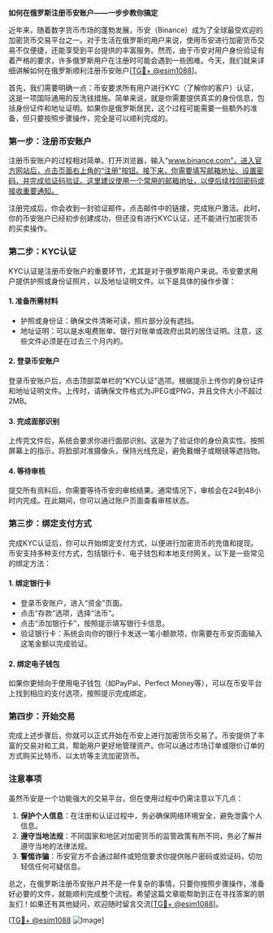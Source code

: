 **如何在俄罗斯注册币安账户——一步步教你搞定**

近年来，随着数字货币市场的蓬勃发展，币安（Binance）成为了全球最受欢迎的加密货币交易平台之一。对于生活在俄罗斯的用户来说，使用币安进行加密货币交易不仅便捷，还能享受到平台提供的丰富服务。然而，由于币安对用户身份验证有着严格的要求，许多俄罗斯用户在注册时可能会遇到一些困难。今天，我们就来详细讲解如何在俄罗斯顺利注册币安账户[[TG💪+ @esim1088](https://t.me/s/esim1088)]。

首先，我们需要明确一点：币安要求所有用户进行KYC（了解你的客户）认证，这是一项国际通用的反洗钱措施。简单来说，就是你需要提供真实的身份信息，包括身份证件和地址证明。如果你是俄罗斯居民，这个过程可能需要一些额外的准备，但只要按照步骤操作，完全是可以顺利完成的。

### **第一步：注册币安账户**

注册币安账户的过程相对简单。打开浏览器，输入“www.binance.com”，进入官方网站后，点击页面右上角的“注册”按钮。接下来，你需要填写邮箱地址、设置密码，并完成验证码验证。这里建议使用一个常用的邮箱地址，以便后续找回密码或接收重要通知。

注册完成后，你会收到一封验证邮件。点击邮件中的链接，完成账户激活。此时，你的币安账户已经初步创建成功，但还没有进行KYC认证，还不能进行加密货币的买卖操作。

### **第二步：KYC认证**

KYC认证是注册币安账户的重要环节，尤其是对于俄罗斯用户来说。币安要求用户提供护照或身份证照片，以及地址证明文件。以下是具体的操作步骤：

#### **1. 准备所需材料**
- 护照或身份证：确保文件清晰可读，照片部分没有遮挡。
- 地址证明：可以是水电费账单、银行对账单或政府出具的居住证明。注意，这些文件必须是在过去三个月内的。

#### **2. 登录币安账户**
登录币安账户后，点击顶部菜单栏的“KYC认证”选项。根据提示上传你的身份证件和地址证明文件。上传时，请确保文件格式为JPEG或PNG，并且文件大小不超过2MB。

#### **3. 完成面部识别**
上传完文件后，系统会要求你进行面部识别。这是为了验证你的身份真实性。按照屏幕上的指示，将脸部对准摄像头，保持光线充足，避免戴帽子或眼镜等遮挡物。

#### **4. 等待审核**
提交所有资料后，你需要等待币安的审核结果。通常情况下，审核会在24到48小时内完成。在此期间，你可以通过账户页面查看审核状态。

### **第三步：绑定支付方式**

完成KYC认证后，你可以开始绑定支付方式，以便进行加密货币的充值和提现。币安支持多种支付方式，包括银行卡、电子钱包和本地支付网关。以下是一些常见的绑定方法：

#### **1. 绑定银行卡**
- 登录币安账户，进入“资金”页面。
- 点击“存款”选项，选择“法币”。
- 点击“添加银行卡”，按照提示填写银行卡信息。
- 验证银行卡：系统会向你的银行卡发送一笔小额款项，你需要在币安页面输入这笔金额以完成验证。

#### **2. 绑定电子钱包**
如果你更倾向于使用电子钱包（如PayPal、Perfect Money等），可以在币安平台上找到相应的支付选项，按照提示完成绑定。

### **第四步：开始交易**

完成上述步骤后，你就可以正式开始在币安上进行加密货币交易了。币安提供了丰富的交易对和工具，帮助用户更好地管理资产。你可以通过市场订单或限价订单的方式购买比特币、以太坊等主流加密货币。

### **注意事项**

虽然币安是一个功能强大的交易平台，但在使用过程中仍需注意以下几点：

1. **保护个人信息**：在注册和认证过程中，务必确保网络环境安全，避免泄露个人信息。
2. **遵守当地法规**：不同国家和地区对加密货币的监管政策有所不同，务必了解并遵守当地的法律法规。
3. **警惕诈骗**：币安官方不会通过邮件或短信要求你提供账户密码或验证码，切勿轻信任何可疑信息。

总之，在俄罗斯注册币安账户并不是一件复杂的事情，只要你按照步骤操作，准备好必要的文件，就能顺利完成整个流程。希望这篇文章能帮助到正在寻找答案的朋友们！如果还有其他疑问，欢迎随时留言交流[[TG💪+ @esim1088](https://t.me/s/esim1088)]。

[[TG💪+ @esim1088](https://t.me/s/esim1088) ![Image](https://i.postimg.cc/4NQfJmqS/Snipaste-2025-05-13-00-14-12.png)]